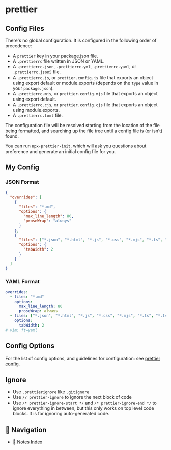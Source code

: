 # prettier

## Config Files

There's no global configuration. It is configured in the following order of
precedence:

- A `prettier` key in your package.json file.
- A `.prettierrc` file written in JSON or YAML.
- A `.prettierrc.json`, `.prettierrc.yml`, `.prettierrc.yaml`, or
  `.prettierrc.json5` file.
- A `.prettierrc.js`, or `prettier.config.js` file that exports an object using
  export default or module.exports (depends on the `type` value in your
  `package.json`).
- A `.prettierrc.mjs`, or `prettier.config.mjs` file that exports an object
  using export default.
- A `.prettierrc.cjs`, or `prettier.config.cjs` file that exports an object
  using module.exports.
- A `.prettierrc.toml` file.

The configuration file will be resolved starting from the location of the file
being formatted, and searching up the file tree until a config file is (or
isn’t) found.

You can run `npx-prettier-init`, which will ask you questions about preference
and generate an initial config file for you.

## My Config

### JSON Format

```json
{
  "overrides": [
    {
      "files": "*.md",
      "options": {
        "max_line_length": 80,
        "proseWrap": "always"
      }
    },
    {
      "files": ["*.json", "*.html", "*.js", "*.css", "*.mjs", "*.ts", "*.tsx"],
      "options": {
        "tabWidth": 2
      }
    }
  ]
}
```

### YAML Format

```yaml
overrides:
  - files: "*.md"
    options:
      max_line_length: 80
      proseWrap: always
  - files: ["*.json", "*.html", "*.js", "*.css", "*.mjs", "*.ts", "*.tsx"]
    options:
      tabWidth: 2
# vim: ft=yaml
```

## Config Options

For the list of config options, and guidelines for configuration: see
[prettier config](https://prettier.io/docs/en/options.html).

## Ignore

- Use `.prettierignore` like `.gitignore`
- Use `// prettier-ignore` to ignore the next block of code
- Use `/* prettier-ignore-start */` and `/* prettier-ignore-end */` to ignore
  everything in between, but this only works on top level code blocks. It is for
  ignoring auto-generated code.

## 🧭 Navigation

- [📑 Notes Index](../../index.md)
